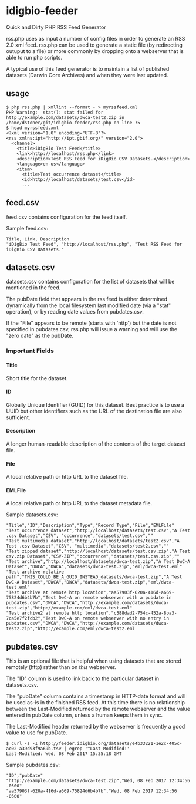 # idigbio-feeder

Quick and Dirty PHP RSS Feed Generator

rss.php uses as input a number of config files in order to generate an RSS 2.0 xml feed. rss.php can be used to generate a static file (by redirecting outuput to a file) or more commonly by dropping onto a webserver that is able to run php scripts.

A typical use of this feed generator is to maintain a list of published datasets (Darwin Core Archives) and when they were last updated.


## usage

```
$ php rss.php | xmllint --format - > myrssfeed.xml
PHP Warning:  stat(): stat failed for http://example.com/datasets/dwca-test2.zip in /home/dstoner/git/idigbio-feeder/rss.php on line 75
$ head myrssfeed.xml
<?xml version="1.0" encoding="UTF-8"?>
<rss xmlns:ipt="http://ipt.gbif.org/" version="2.0">
  <channel>
    <title>iDigBio Test Feed</title>
    <link>http://localhost/rss.php</link>
    <description>Test RSS Feed for iDigBio CSV Datasets.</description>
    <language>en-us</language>
    <item>
      <title>Test occurrence dataset</title>
      <id>http://localhost/datasets/test.csv</id>
      ...
```


## feed.csv

feed.csv contains configuration for the feed itself.

Sample feed.csv:

```
Title, Link, Description
"iDigBio Test Feed", "http://localhost/rss.php", "Test RSS Feed for iDigBio CSV Datasets."
```

## datasets.csv

datasets.csv contains configuration for the list of datasets that will be mentioned in the feed.

The pubDate field that appears in the rss feed is either determined dynamically from the local filesystem last modified date (via a "stat" operation), or by reading date values from pubdates.csv.

If the "File" appears to be remote (starts with 'http') but the date is not specified in pubdates.csv, rss.php will issue a warning and will use the "zero date" as the pubDate.

### Important Fields

#### Title

Short title for the dataset.

#### ID

Globally Unique Identifier (GUID) for this dataset.  Best practice is to use a UUID but other identifiers such as the URL of the destination file are also sufficient.

#### Description

A longer human-readable description of the contents of the target dataset file.

#### File

A local relative path or http URL to the dataset file.

#### EMLFile

A local relative path or http URL to the dataset metadata file.


Sample datasets.csv:

```
"Title","ID","Description","Type","Record Type","File","EMLFile"
"Test occurrence dataset","http://localhost/datasets/test.csv","A Test .csv Dataset","CSV", "occurrence","datasets/test.csv",""
"Test multimedia dataset","http://localhost/datasets/test2.csv","A Test .csv Dataset","CSV", "multimedia","datasets/test2.csv",""
"Test zipped dataset","http://localhost/datasets/test.csv.zip","A Test csv.zip Dataset","CSV-ZIP","occurrence","datasets/test.csv.zip",""
"Test archive","http://localhost/datasets/dwca-test.zip","A Test DwC-A Dataset","DWCA","DWCA","datasets/dwca-test.zip","eml/dwca-test.eml"
"Test archive relative path","THIS_COULD_BE_A_GUID_INSTEAD_datasets/dwca-test.zip","A Test DwC-A Dataset","DWCA","DWCA","datasets/dwca-test.zip","eml/dwca-test.eml"
"Test archive at remote http location","aa57903f-620a-416d-a669-75824d6b4b7b","Test DwC-A on remote webserver with a pubdate in pubdates.csv","DWCA","DWCA","http://example.com/datasets/dwca-test.zip","http://example.com/eml/dwca-test.eml"
"Test archive2 at remote http location","c588dad2-754c-452a-8ba3-7ca5e7f2fcb2","Test DwC-A on remote webserver with no entry in pubdates.csv","DWCA","DWCA","http://example.com/datasets/dwca-test2.zip","http://example.com/eml/dwca-test2.eml
```

## pubdates.csv

This is an optional file that is helpful when using datasets that are stored remotely (http) rather than on *this* webserver.

The "ID" column is used to link back to the particular dataset in datasets.csv.

The "pubDate" column contains a timestamp in HTTP-date format and will be used as-is in the finished RSS feed.  At this time there is no relationship between the Last-Modified returned by the remote webserver and the value entered in pubDate column, unless a human keeps them in sync.

The Last-Modified header returned by the webserver is frequently a good value to use for pubDate.
```
$ curl -s -I http://feeder.idigbio.org/datasets/e4b33221-1e2c-405c-ac02-a39d93f9a69b.tsv | egrep '^Last-Modified:'
Last-Modified: Wed, 08 Feb 2017 15:35:18 GMT
```

Sample pubdates.csv:

```
"ID","pubDate"
"http://example.com/datasets/dwca-test.zip","Wed, 08 Feb 2017 12:34:56 -0500"
"aa57903f-620a-416d-a669-75824d6b4b7b","Wed, 08 Feb 2017 12:34:56 -0500"
```
